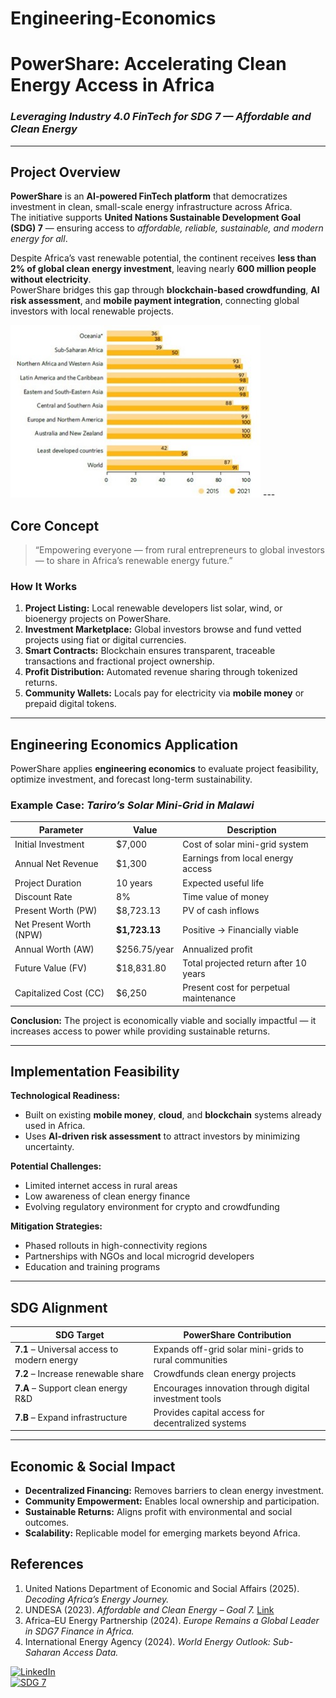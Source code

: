 # Engineering-Economics
# PowerShare: Accelerating Clean Energy Access in Africa  
### *Leveraging Industry 4.0 FinTech for SDG 7 — Affordable and Clean Energy*


---

## Project Overview  

**PowerShare** is an **AI-powered FinTech platform** that democratizes investment in clean, small-scale energy infrastructure across Africa.  
The initiative supports **United Nations Sustainable Development Goal (SDG) 7** — ensuring access to *affordable, reliable, sustainable, and modern energy for all*.

Despite Africa’s vast renewable potential, the continent receives **less than 2% of global clean energy investment**, leaving nearly **600 million people without electricity**.  
PowerShare bridges this gap through **blockchain-based crowdfunding**, **AI risk assessment**, and **mobile payment integration**, connecting global investors with local renewable projects.

<img src='Access to electricity.jpg' width=400> 
---

## Core Concept  

> “Empowering everyone — from rural entrepreneurs to global investors — to share in Africa’s renewable energy future.”

### How It Works  
1. **Project Listing:** Local renewable developers list solar, wind, or bioenergy projects on PowerShare.  
2. **Investment Marketplace:** Global investors browse and fund vetted projects using fiat or digital currencies.  
3. **Smart Contracts:** Blockchain ensures transparent, traceable transactions and fractional project ownership.  
4. **Profit Distribution:** Automated revenue sharing through tokenized returns.  
5. **Community Wallets:** Locals pay for electricity via **mobile money** or prepaid digital tokens.  

---

## Engineering Economics Application  

PowerShare applies **engineering economics** to evaluate project feasibility, optimize investment, and forecast long-term sustainability.  

### Example Case: *Tariro’s Solar Mini-Grid in Malawi*  

| Parameter | Value | Description |
|------------|--------|-------------|
| Initial Investment | \$7,000 | Cost of solar mini-grid system |
| Annual Net Revenue | \$1,300 | Earnings from local energy access |
| Project Duration | 10 years | Expected useful life |
| Discount Rate | 8% | Time value of money |
| Present Worth (PW) | \$8,723.13 | PV of cash inflows |
| Net Present Worth (NPW) | **\$1,723.13** | Positive → Financially viable |
| Annual Worth (AW) | \$256.75/year | Annualized profit |
| Future Value (FV) | \$18,831.80 | Total projected return after 10 years |
| Capitalized Cost (CC) | \$6,250 | Present cost for perpetual maintenance |

**Conclusion:** The project is economically viable and socially impactful — it increases access to power while providing sustainable returns.

---

## Implementation Feasibility  

**Technological Readiness:**  
- Built on existing **mobile money**, **cloud**, and **blockchain** systems already used in Africa.  
- Uses **AI-driven risk assessment** to attract investors by minimizing uncertainty.  

**Potential Challenges:**  
- Limited internet access in rural areas  
- Low awareness of clean energy finance  
- Evolving regulatory environment for crypto and crowdfunding  

**Mitigation Strategies:**  
- Phased rollouts in high-connectivity regions  
- Partnerships with NGOs and local microgrid developers  
- Education and training programs  

---

## SDG Alignment  

| SDG Target | PowerShare Contribution |
|-------------|------------------------|
| **7.1** – Universal access to modern energy | Expands off-grid solar mini-grids to rural communities |
| **7.2** – Increase renewable share | Crowdfunds clean energy projects |
| **7.A** – Support clean energy R&D | Encourages innovation through digital investment tools |
| **7.B** – Expand infrastructure | Provides capital access for decentralized systems |

---

## Economic & Social Impact  

- **Decentralized Financing:** Removes barriers to clean energy investment.  
- **Community Empowerment:** Enables local ownership and participation.  
- **Sustainable Returns:** Aligns profit with environmental and social outcomes.  
- **Scalability:** Replicable model for emerging markets beyond Africa.  


## References  
1. United Nations Department of Economic and Social Affairs (2025). *Decoding Africa’s Energy Journey.*  
2. UNDESA (2023). *Affordable and Clean Energy – Goal 7.* [Link](https://sdgs.un.org/goals/goal7)  
3. Africa–EU Energy Partnership (2024). *Europe Remains a Global Leader in SDG7 Finance in Africa.*  
4. International Energy Agency (2024). *World Energy Outlook: Sub-Saharan Access Data.*  




[![LinkedIn](https://img.shields.io/badge/LinkedIn-Tapiwa%20Zvomuya-blue?style=for-the-badge&logo=linkedin&logoColor=white)](https://www.linkedin.com/in/tapiwazvomuya/)  
[![SDG 7](https://img.shields.io/badge/SDG%207-Clean%20Energy%20Innovation-green?style=for-the-badge&logo=united-nations)](https://sdgs.un.org/goals/goal7)
